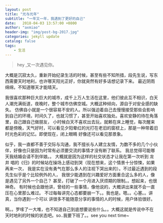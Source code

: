 ```yaml
---
layout: post
title: "光与光年"
subtitle: "一年又一年，我遇到了更好的自己"
date:   2018-04-03 13:57:00 +0800
author: "axmiao"
header-img: "img/post-bg-2017.jpg"
categories: jekyll update
catalog: false
tags: 
    - 生活
---
```



> hey ,又一次遇见你。

大概是沉寂太久，重新开始纪录生活的时候，甚至有些不知所措，段先生说，写东西需要天时地利，也许哪天阳光正好，你就突然有好多话想记录下来。
最近阴雨绵绵，不知道哪天才能晴天。

我很喜欢那种巨大巨大的城市，成千上万人生活在这里，他们彼此互不相识，白天人潮充满街道，夜晚时，整个城市仿佛空城。大概这种倾向，源自于对安全感的缺失。
仿佛自小就是一个很容易不安的人。所以强迫着自己去慢慢接受那些会影响到自己的环境，时间久了，也就习惯了，甚至开始喜欢独处。喜欢安静的待在角落里，自己跟自己做朋友，
小时候白天不喜欢出去玩，就赖在床上睡觉，每次醒来都是傍晚，天气好时，可以看见夕阳晕红的光打在老旧的窗棂上，那是一种带着旧时光色彩的记忆。即使现在，闭上眼睛
好像还可以看见那景象。

似乎，我一直都不善于交际与沟通，我不擅长与人建立友情，为数不多的几个小伙伴，好像也只是因为时常有必须要交流的事情才没有断了联系。
我总觉得可能哪天我结婚会请不到伴娘。。
大概就是因为这样的社交状态才让我在第一次听到 龙井 唱的《归》的时候站在操场上感动到哭（现在想来，这个情景十分惊悚，如果再来一次，
我是实在没有勇气在那么多人的注视下哭出来的）。不过最近遇到的段先生似乎是个比较例外的人，
我很少能遇到在兴趣爱好方面重合这么多的人，像是遇见了另外一个自己？
甚至，打破了一个月进入厌烦期的限制。。想起来，也很神奇。
有时候也会跟他讲，曾经的一些事情，像他说的，大概讲出来就不会一直压在心里那么难过。
不过每每讲完心态都要崩一下。。我也是。嗯。。心塞。。讲真，当你遇到一个可以
讲很多不能随意分享的事情的人的时候，用户体验很好。

啊。。罗嗦了一大堆，也不知道自己到底想要说些什么。。大概这就是传说中不在
天时地利的时候的状态吧。so..我要下班了。。see you next time~

